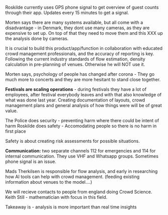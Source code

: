 Roskilde currently uses GPS phone signal to get overview of guest counts through their app. Updates every 15 minutes to get a signal.

Morten says there are many systems available, but all come with a disadvantage - in Denmark, they dont use many cameras, as they are expensive to set up. On top of that they need to move them and this XXX up the analysis done by cameras.

It is crucial to build this product/app/function in collaboration with educated crowd management professionals, and the accuracy of reporting is key. Following the current industry standards of flow estimation, density calculation in pre-planning of venues. Otherwise he will NOT use it.

Morten says, psychology of people has changed after corona - They go much more to concerts and they are more hesitant to stand close together.

**Festivals are scaling operations** - during festivals they have a lot of employees, after festival everybody leaves and with that also knowledge of what was done last year. Creating documentation of layouts, crowd management plans and general analysis of how things were will be of great value.

The Police does security - preventing harm where there could be intent of harm
Roskilde does safety - Accomodating people so there is no harm in first place

Safety is about creating risk assessments for possible situations.

**Communication:** two separate channels 112 for emergencies and 114 for internal communication. They use VHF and Whatsapp groups. Sometimes phone signal is an issue.

Mads Therkilsen is responsible for flow analysis, and early in researching how AI tools can help with crowd management. (feeding existing information about venues to the model….)

We will recieve contacts to people from england doing Crowd Science. Keith Still - mathematician with focus in this field.

Takeaway is - analysis is more important than real time insights
